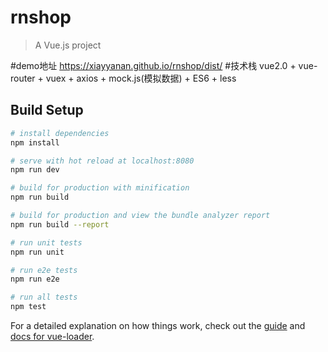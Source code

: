 # rnshop

> A Vue.js project

#demo地址
https://xiayyanan.github.io/rnshop/dist/
#技术栈
vue2.0 + vue-router + vuex + axios + mock.js(模拟数据) + ES6 + less

## Build Setup

``` bash
# install dependencies
npm install

# serve with hot reload at localhost:8080
npm run dev

# build for production with minification
npm run build

# build for production and view the bundle analyzer report
npm run build --report

# run unit tests
npm run unit

# run e2e tests
npm run e2e

# run all tests
npm test
```

For a detailed explanation on how things work, check out the [guide](http://vuejs-templates.github.io/webpack/) and [docs for vue-loader](http://vuejs.github.io/vue-loader).
